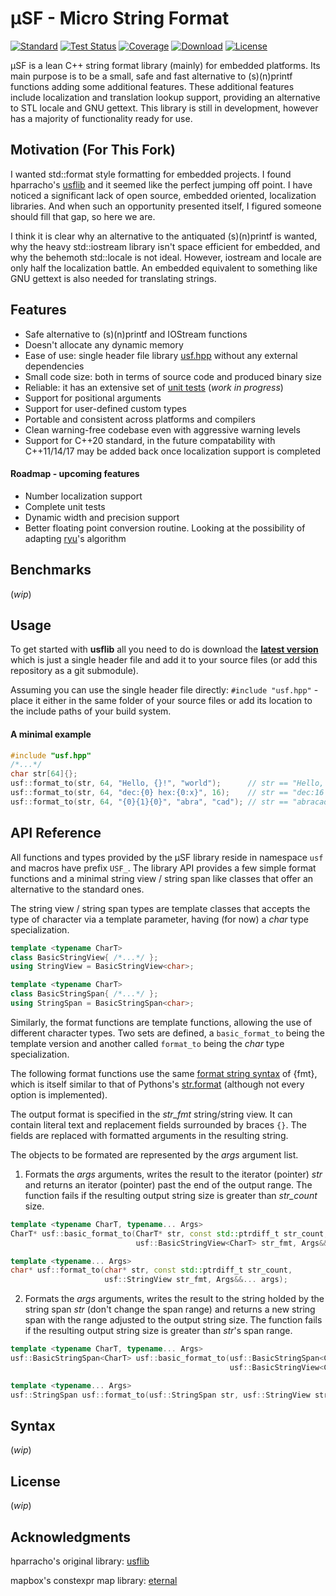 # μSF - Micro String Format
[![Standard](https://img.shields.io/badge/C%2B%2B-20-C%2B%2B20?logo=c%2B%2B&color=00599C&style=flat)](https://isocpp.org/std/the-standard)
[![Test Status](https://img.shields.io/github/workflow/status/TSprech/Micro-String-Format/CMake?label=Test&logo=githubactions&logoColor=white)](https://github.com/TSprech/Micro-String-Format/actions)
[![Coverage](https://img.shields.io/coveralls/github/TSprech/Micro-String-Format?label=Coverage&logo=coveralls&logoColor=white)](https://coveralls.io/github/TSprech/Micro-String-Format)
[![Download](https://img.shields.io/badge/Download%20%20-latest-blue.svg)](https://raw.githubusercontent.com/TSprech/Micro-String-Format/main/include/usf/usf.hpp)
[![License](https://img.shields.io/github/license/TSprech/Micro-String-Format?label=License&color=A41E34)](https://opensource.org/licenses/MIT)

μSF is a lean C++ string format library (mainly) for embedded platforms.
Its main purpose is to be a small, safe and fast alternative to (s)(n)printf functions adding some additional features.
These additional features include localization and translation lookup support, providing an alternative to STL locale and GNU gettext.
This library is still in development, however has a majority of functionality ready for use.

## Motivation (For This Fork)
I wanted std::format style formatting for embedded projects. I found hparracho's [usflib](https://github.com/hparracho/usflib) and it seemed like the perfect jumping off point.
 I have noticed a significant lack of open source, embedded oriented, localization libraries. And when such an opportunity presented itself,
I figured someone should fill that gap, so here we are.

I think it is clear why an alternative to the antiquated (s)(n)printf is wanted, why the heavy std::iostream library isn't space efficient for embedded, and why the behemoth std::locale is not ideal.
 However, iostream and locale are only half the localization battle. An embedded equivalent to something like GNU gettext is also needed for translating strings.

## Features
- Safe alternative to (s)(n)printf and IOStream functions
- Doesn't allocate any dynamic memory
- Ease of use: single header file library [usf.hpp](https://raw.githubusercontent.com/TSprech/Micro-String-Format/main/include/usf/usf.hpp) without any external dependencies
- Small code size: both in terms of source code and produced binary size
- Reliable: it has an extensive set of [unit tests](https://raw.githubusercontent.com/TSprech/Micro-String-Format/main/test) (*work in progress*)
- Support for positional arguments
- Support for user-defined custom types
- Portable and consistent across platforms and compilers
- Clean warning-free codebase even with aggressive warning levels
- Support for  C\+\+20 standard, in the future compatability with C\+\+11/14/17 may be added back once localization support is completed

#### Roadmap - upcoming features
- Number localization support
- Complete unit tests
- Dynamic width and precision support
- Better floating point conversion routine. Looking at the possibility of adapting [ryu](https://github.com/ulfjack/ryu)'s algorithm

## Benchmarks
(*wip*)

## Usage
To get started with **usflib** all you need to do is download the [**latest version**](https://raw.githubusercontent.com/hparracho/usflib/master/include/usf/usf.hpp) which is just a single header file and add it to your source files (or add this repository as a git submodule).

Assuming you can use the single header file directly: ```#include "usf.hpp"``` - place it either in the same folder of your source files or add its location to the include paths of your build system. 

#### A minimal example
```c++
#include "usf.hpp"
/*...*/
char str[64]{};
usf::format_to(str, 64, "Hello, {}!", "world");      // str == "Hello, world!"
usf::format_to(str, 64, "dec:{0} hex:{0:x}", 16);    // str == "dec:16 hex:10"
usf::format_to(str, 64, "{0}{1}{0}", "abra", "cad"); // str == "abracadabra"
```

## API Reference
All functions and types provided by the μSF library reside in namespace ```usf``` and macros have prefix ```USF_```.
The library API provides a few simple format functions and a minimal string view / string span like classes that offer an alternative to the standard ones.

The string view / string span types are template classes that accepts the type of character via a template parameter, having (for now) a *char* type specialization.
```c++
template <typename CharT>
class BasicStringView{ /*...*/ };
using StringView = BasicStringView<char>;

template <typename CharT>
class BasicStringSpan{ /*...*/ };
using StringSpan = BasicStringSpan<char>;
```
Similarly, the format functions are template functions, allowing the use of different character types. Two sets are defined, a ```basic_format_to``` being the template version and another called ```format_to``` being the *char* type specialization.

The following format functions use the same [format string syntax](#syntax) of {fmt}, which is itself similar to that of Pythons's [str.format](https://docs.python.org/3.8/library/string.html) (although not every option is implemented).

The output format is specified in the *str_fmt* string/string view. It can contain literal text and replacement fields surrounded by braces ```{}```. The fields are replaced with formatted arguments in the resulting string.

The objects to be formated are represented by the *args* argument list.

1. Formats the *args* arguments, writes the result to the iterator (pointer) *str* and returns an iterator (pointer) past the end of the output range.
The function fails if the resulting output string size is greater than *str_count* size.
```c++
template <typename CharT, typename... Args>
CharT* usf::basic_format_to(CharT* str, const std::ptrdiff_t str_count,
                            usf::BasicStringView<CharT> str_fmt, Args&&... args);

template <typename... Args>
char* usf::format_to(char* str, const std::ptrdiff_t str_count,
                     usf::StringView str_fmt, Args&&... args);
```
2. Formats the *args* arguments, writes the result to the string holded by the string span *str* (don't change the span range) and returns a new string span with the range adjusted to the output string size.
The function fails if the resulting output string size is greater than *str*'s span range.
```c++
template <typename CharT, typename... Args>
usf::BasicStringSpan<CharT> usf::basic_format_to(usf::BasicStringSpan<CharT> str,
                                                 usf::BasicStringView<CharT> str_fmt, Args&&... args);

template <typename... Args>
usf::StringSpan usf::format_to(usf::StringSpan str, usf::StringView str_fmt, Args&&... args);
```
## Syntax
(*wip*)

## License
(*wip*)

## Acknowledgments
hparracho's original library: [usflib](https://github.com/hparracho/usflib)

mapbox's constexpr map library: [eternal](https://github.com/mapbox/eternal)
